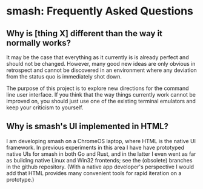 # smash: Frequently Asked Questions

## Why is [thing X] different than the way it normally works?

It may be the case that everything as it currently is is already
perfect and should not be changed. However, many good new ideas are
only obvious in retrospect and cannot be discovered in an environment
where any deviation from the status quo is immediately shot down.

The purpose of this project is to explore new directions for the
command line user interface. If you think that the way things
currently work cannot be improved on, you should just use one of the
existing terminal emulators and keep your criticism to yourself.

## Why is smash's UI implemented in HTML?

I am developing smash on a ChromeOS laptop, where HTML is the native
UI framework. In previous experiments in this area I have have
prototyped native UIs for smash in both Go and Rust, and in the latter
I even went as far as building native Linux and Win32 frontends; see
the (obsolete) branches in the github repository. (With a native app
developer's perspective I would add that HTML provides many convenient
tools for rapid iteration on a prototype.)
